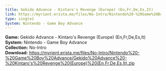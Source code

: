 ```yaml
---
title: Gekido Advance - Kintaro's Revenge (Europe) (En,Fr,De,Es,It)
link: https://myrient.erista.me/files/No-Intro/Nintendo%20-%20Game%20Boy%20Advance/Gekido%20Advance%20-%20Kintaro's%20Revenge%20(Europe)%20(En,Fr,De,Es,It).zip
type: single1
System: Nintendo - Game Boy Advance
---
```

<b>Game:</b> Gekido Advance - Kintaro's Revenge (Europe) (En,Fr,De,Es,It)<br>
<b>System:</b> Nintendo - Game Boy Advance<br>
<b>Collection:</b> No-Intro<br>
<b>Download:</b> https://myrient.erista.me/files/No-Intro/Nintendo%20-%20Game%20Boy%20Advance/Gekido%20Advance%20-%20Kintaro's%20Revenge%20(Europe)%20(En,Fr,De,Es,It).zip
